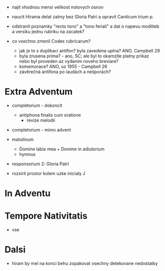 * najit vhodnou mensi velikost notovych osnov
* naucit Hirama delat zalmy bez Gloria Patri a opravit Canticum trium p.
* odstranit poznamky "recto tono" a "tono feriali" a dat o napevu modliteb a versiku jednu rubriku na zacatek?


* co vsechno zmenil Codex rubricarum?
  * jak je to s duplikaci antifon? byla zavedena uplna? ANO, Campbell 29
  * byla zrusena prima? - ano, SC; ale byl to okamzite platny prikaz nebo byl proveden az vydanim noveho breviare?
  * komemorace? ANO, uz 1955 - Campbell 26
  * závěrečná antifona po laudách a nešporách?

# Extra Adventum

* completorium - dokoncit
  * antiphona finalis cum oratione
	* revize melodii
* completorium - mimo advent

* matutinum
  * Domine labia mea + Domine in adiutorium
  * hymnus

* responsorium 2: Gloria Patri
* rozsirit prostor kolem uzke inicialy J

# In Adventu

# Tempore Nativitatis

* vse

# Dalsi

* hiram by mel na konci behu zopakovat vsechny detekovane nedostatky
